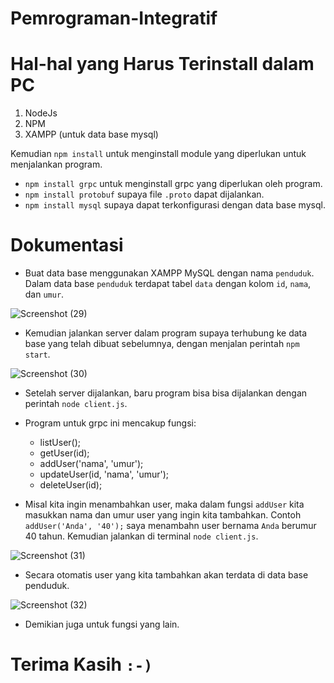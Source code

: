 # Pemrograman-Integratif

# Hal-hal yang Harus Terinstall dalam PC 

1. NodeJs
2. NPM
3. XAMPP (untuk data base mysql)

Kemudian `npm install` untuk menginstall module yang diperlukan untuk menjalankan program.
- `npm install grpc` untuk menginstall grpc yang diperlukan oleh program.
- `npm install protobuf` supaya file `.proto` dapat dijalankan.
- `npm install mysql` supaya dapat terkonfigurasi dengan data base mysql.

# Dokumentasi

- Buat data base menggunakan XAMPP MySQL dengan nama `penduduk`. Dalam data base `penduduk` terdapat tabel `data` dengan kolom `id`, `nama`, dan `umur`.

![Screenshot (29)](https://user-images.githubusercontent.com/113872836/230643163-0692333b-621d-4c37-bc45-2c2e74ea0a89.png)

- Kemudian jalankan server dalam program supaya terhubung ke data base yang telah dibuat sebelumnya, dengan menjalan perintah `npm start`.

![Screenshot (30)](https://user-images.githubusercontent.com/113872836/230643731-34c5cfd5-a042-43cd-869e-37c04583eb54.png)

- Setelah server dijalankan, baru program bisa bisa dijalankan dengan perintah `node client.js`.
- Program untuk grpc ini mencakup fungsi:
    - listUser();
    - getUser(id);
    - addUser('nama', 'umur');
    - updateUser(id, 'nama', 'umur');
    - deleteUser(id);

- Misal kita ingin menambahkan user, maka dalam fungsi `addUser` kita masukkan nama dan umur user yang ingin kita tambahkan. Contoh `addUser('Anda', '40');` saya menambahn user bernama `Anda` berumur 40 tahun. Kemudian jalankan di terminal `node client.js`.

![Screenshot (31)](https://user-images.githubusercontent.com/113872836/230645276-f31e7c84-e673-49e0-bf2a-6fb22a315ba7.png)

- Secara otomatis user yang kita tambahkan akan terdata di data base penduduk.

![Screenshot (32)](https://user-images.githubusercontent.com/113872836/230645459-e249f9ed-85fa-4d18-9241-8e4dd9557a71.png)

- Demikian juga untuk fungsi yang lain.

# Terima Kasih `:-)`

